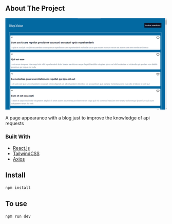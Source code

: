 



<!-- ABOUT THE PROJECT -->
## About The Project

![](src/blog.png)


A page appearance with a blog just to improve the knowledge of api requests

### Built With

* [React.js](https://reactjs.org/)
* [TailwindCSS](https://tailwindcss.com/)
* [Axios](https://axios-http.com/ptbr/docs/intro)


## Install
`npm install`

## To use
`npm run dev`
